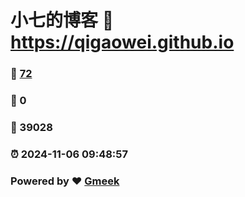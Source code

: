 # 小七的博客 :link: https://qigaowei.github.io 
### :page_facing_up: [72](https://qigaowei.github.io/tag.html) 
### :speech_balloon: 0 
### :hibiscus: 39028 
### :alarm_clock: 2024-11-06 09:48:57 
### Powered by :heart: [Gmeek](https://github.com/Meekdai/Gmeek)
